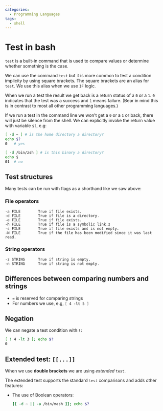 ```yaml
---
categories:
  - Programming Languages
tags:
  - shell
---
```


# Test in bash

`test` is a built-in command that is used to compare values or determine whether something is the case.

We can use the command `test` but it is more common to test a condition implicity by using square brackets. The square brackets are an alias for `test`. We use this alias when we use `IF` logic.

When we run a test the result we get back is a return status of a `0` or a `1`. `0` indicates that the test was a success and `1` means failure. (Bear in mind this is in contrast to most all other programming languages.)

If we run a test in the command line we won't get a `0` or a `1` or back, there will just be silence from the shell. We can explicitly invoke the return value with variable `$?`, e.g:

```bash
[ -d ~ ] # is the home directory a directory?
echo $?
0   # yes

[ -d /bin/zsh ] # is this binary a directory?
echo $
01  # no
```

## Test structures

Many tests can be run with flags as a shorthand like we saw above:

### File operators

```
-a FILE        True if file exists.
-d FILE        True if file is a directory.
-e FILE        True if file exists.
-h FILE        True if file is a symbolic link.z
-s FILE        True if file exists and is not empty.
-N FILE        True if the file has been modified since it was last read.
```

### String operators

```
-z STRING      True if string is empty.
-n STRING      True if string is not empty.
```

## Differences between comparing numbers and strings

- `=` is reserved for comparing strings
- For numbers we use, e.g, `[ 4 -lt 5 ]`

## Negation

We can negate a test condition with `!`:

```bash
[ ! 4 -lt 3 ]; echo $?
0
```

## Extended test: `[[...]]`

When we use **double brackets** we are using _extended_ `test`.

The extended test supports the standard `test` comparisons and adds other features:

- The use of Boolean operators:
  ```bash
  [[ -d ~ || -a /bin/mash ]]; echo $?
  ```
